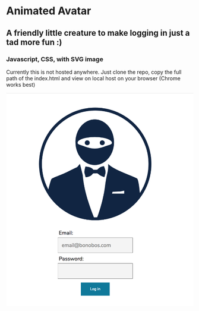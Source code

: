 # Animated Avatar

## A friendly little creature to make logging in just a tad more fun :)

### Javascript, CSS, with SVG image

Currently this is not hosted anywhere.  Just clone the repo, copy the full path of the index.html and view on local host on your browser (Chrome works best)

![Animated_Avatar](/animated_avatar_image.png)
